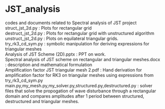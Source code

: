 # JST_analysis
codes and documents related to Spectral analysis of JST project  
struct_jst_2d.py : Plots for rectangular grid  
destruct_jst_2d.py : Plots for rectangular grid with unstructured algorithm  
unstruct_jst_2d.py : Plots on equilateral triangular grids.  
try_rk3_cd_sym.py  : symbolic manipulation for deriving expressions for triangular meshes  
Analysis of JST Scheme (2D).pptx : PPT on work.  
Spectral analysis of JST scheme on rectangular and triangular meshes.docx  : description and mathematical formulation  
Amplification factor JST triangular mesh 2.pdf  : Hand derivation for amplification factor for RK3 on triangular meshes using expressions from try_rk3_cd_sym.py  
main.py,my_mesh.py,my_solver.py,structured.py,destructured.py : solver files that solve the propogation of wave disturbance through a rectangular domain and compares amplitudes after 1 period between structured, destructured and triangular meshes.
